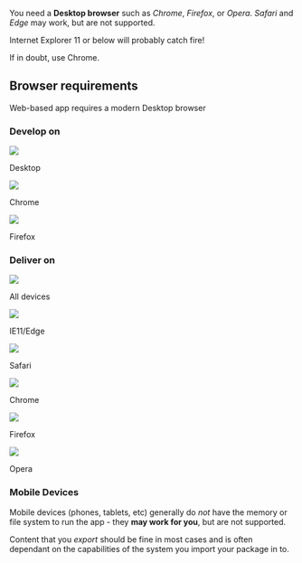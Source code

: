 You need a **Desktop browser** such as *Chrome*, *Firefox*, or *Opera*. *Safari* and *Edge* may work, but are not supported.

Internet Explorer 11 or below will probably catch fire!

If in doubt, use Chrome.

<div class="uk-container uk-padding-large uk-text-center uk-background-muted">
	<h2>Browser requirements</h2>
	<p class="uk-hidden@m uk-text-emphasis my-peek uk-box-shadow-medium uk-border-rounded">Web-based app requires a modern Desktop browser</p>
	<div uk-grid="" class="uk-grid-small uk-flex uk-flex-nowrap uk-grid-divider uk-grid">
		<div class="uk-width-2-4 uk-first-column">
			<h3>Develop on</h3>
			<div uk-grid="" class="uk-flex uk-flex-nowrap uk-grid-small uk-child-width-1-6 uk-text-center uk-grid uk-padding">
				<div class="uk-first-column">
					<img src="assets/screen.svg" class="uk-responsive-width"><p>Desktop</p>
				</div>
				<div>
					<img src="assets/chrome.svg" class="uk-responsive-width"><p>Chrome</p>
				</div>
				<div>
					<img src="assets/firefox.svg" class="uk-responsive-width"><p>Firefox</p>
				</div>
			</div>
		</div>
		<div class="uk-width-2-4">
			<h3>Deliver on</h3>
			<div uk-grid="" class="uk-grid-small uk-child-width-1-6 uk-text-center uk-grid uk-padding">
				<div class="uk-first-column">
					<img src="assets/deliver.svg" class="uk-responsive-width"><p>All devices</p>
				</div>
				<div>
					<img src="assets/edge.svg" class="uk-responsive-width"><p>IE11/Edge</p>
				</div>
				<div>
					<img src="assets/safari.svg" class="uk-responsive-width"><p>Safari</p>
				</div>
				<div>
					<img src="assets/chrome.svg" class="uk-responsive-width"><p>Chrome</p>
				</div>
				<div>
					<img src="assets/firefox.svg" class="uk-responsive-width"><p>Firefox</p>
				</div>
				<div>
					<img src="assets/opera.svg" class="uk-responsive-width"><p>Opera</p>
				</div>
			</div>
		</div>
	</div>
</div>


### Mobile Devices

Mobile devices (phones, tablets, etc) generally do *not* have the memory or file system to run the app - they <b>may work for you</b>, but are not supported.

Content that you *export* should be fine in most cases and is often dependant on the capabilities of the system you import your package in to.
